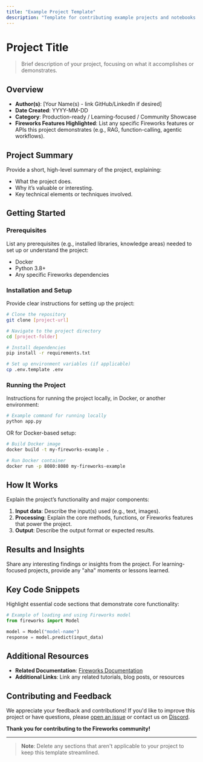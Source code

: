 ```yaml
---
title: "Example Project Template"
description: "Template for contributing example projects and notebooks to the Fireworks Cookbook"
---
```


# Project Title

> Brief description of your project, focusing on what it accomplishes or demonstrates.

## Overview

- **Author(s)**: [Your Name(s) - link GitHub/LinkedIn if desired]
- **Date Created**: YYYY-MM-DD
- **Category**: Production-ready / Learning-focused / Community Showcase
- **Fireworks Features Highlighted**: List any specific Fireworks features or APIs this project demonstrates (e.g., RAG, function-calling, agentic workflows).

## Project Summary

Provide a short, high-level summary of the project, explaining:
- What the project does.
- Why it’s valuable or interesting.
- Key technical elements or techniques involved.

## Getting Started

### Prerequisites

List any prerequisites (e.g., installed libraries, knowledge areas) needed to set up or understand the project:
- Docker
- Python 3.8+
- Any specific Fireworks dependencies

### Installation and Setup

Provide clear instructions for setting up the project:
```bash
# Clone the repository
git clone [project-url]

# Navigate to the project directory
cd [project-folder]

# Install dependencies
pip install -r requirements.txt

# Set up environment variables (if applicable)
cp .env.template .env
```

### Running the Project

Instructions for running the project locally, in Docker, or another environment:
```bash
# Example command for running locally
python app.py
```

OR for Docker-based setup:
```bash
# Build Docker image
docker build -t my-fireworks-example .

# Run Docker container
docker run -p 8080:8080 my-fireworks-example
```

## How It Works

Explain the project’s functionality and major components:
1. **Input data**: Describe the input(s) used (e.g., text, images).
2. **Processing**: Explain the core methods, functions, or Fireworks features that power the project.
3. **Output**: Describe the output format or expected results.

## Results and Insights

Share any interesting findings or insights from the project. For learning-focused projects, provide any "aha" moments or lessons learned.

## Key Code Snippets

Highlight essential code sections that demonstrate core functionality:
```python
# Example of loading and using Fireworks model
from fireworks import Model

model = Model("model-name")
response = model.predict(input_data)
```

## Additional Resources

- **Related Documentation**: [Fireworks Documentation](https://docs.fireworks.ai)
- **Additional Links**: Link any related tutorials, blog posts, or resources

## Contributing and Feedback

We appreciate your feedback and contributions! If you'd like to improve this project or have questions, please [open an issue](https://github.com/fireworks-ai/examples/issues) or contact us on [Discord](https://discord.gg/9nKGzdCk).

**Thank you for contributing to the Fireworks community!**

---

> **Note**: Delete any sections that aren't applicable to your project to keep this template streamlined.
